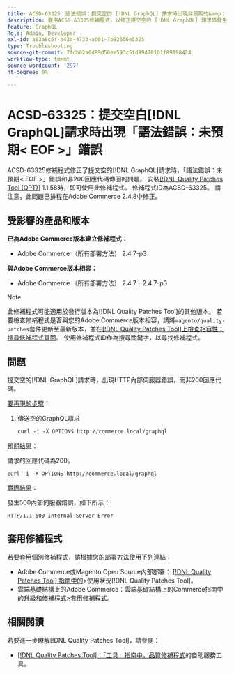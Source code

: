 ```yaml
---
title: ACSD-63325：語法錯誤：提交空的 [!DNL GraphQL] 請求時出現非預期的&amp；lt；EOF&amp；gt；錯誤
description: 套用ACSD-63325修補程式，以修正提交空的 [!DNL GraphQL] 請求時發生語法錯誤的Adobe Commerce問題。
feature: GraphQL
Role: Admin, Developer
exl-id: a83a8c5f-a43a-4733-a601-7b92656e5325
type: Troubleshooting
source-git-commit: 7fdb02a6d89d50ea593c5fd99d78101f89198424
workflow-type: tm+mt
source-wordcount: '297'
ht-degree: 0%

---
```


# ACSD-63325：提交空白[!DNL GraphQL]請求時出現「語法錯誤：未預期&lt; EOF >」錯誤

ACSD-63325修補程式修正了提交空的[!DNL GraphQL]請求時，「語法錯誤：未預期&lt; EOF >」錯誤和非200回應代碼傳回的問題。 安裝[[!DNL Quality Patches Tool (QPT)]](/help/tools/quality-patches-tool/quality-patches-tool-to-self-serve-quality-patches.md) 1.1.58時，即可使用此修補程式。 修補程式ID為ACSD-63325。 請注意，此問題已排程在Adobe Commerce 2.4.8中修正。

## 受影響的產品和版本

**已為Adobe Commerce版本建立修補程式：**

* Adobe Commerce （所有部署方法） 2.4.7-p3

**與Adobe Commerce版本相容：**

* Adobe Commerce （所有部署方法） 2.4.7 - 2.4.7-p3

>[!NOTE]
>
>此修補程式可能適用於發行版本為[!DNL Quality Patches Tool]的其他版本。 若要檢查修補程式是否與您的Adobe Commerce版本相容，請將`magento/quality-patches`套件更新至最新版本，並在[[!DNL Quality Patches Tool]上檢查相容性：搜尋修補程式頁面](https://experienceleague.adobe.com/tools/commerce-quality-patches/index.html?lang=zh-Hant)。 使用修補程式ID作為搜尋關鍵字，以尋找修補程式。

## 問題

提交空的[!DNL GraphQL]請求時，出現HTTP內部伺服器錯誤，而非200回應代碼。

<u>要再現的步驟</u>：

1. 傳送空的GraphQL請求

   ```graphql
   curl -i -X OPTIONS http://commerce.local/graphql
   ```

<u>預期結果</u>：

請求的回應代碼為200。

```
curl -i -X OPTIONS http://commerce.local/graphql
```

<u>實際結果</u>：

發生500內部伺服器錯誤，如下所示：

```
HTTP/1.1 500 Internal Server Error
```

## 套用修補程式

若要套用個別修補程式，請根據您的部署方法使用下列連結：

* Adobe Commerce或Magento Open Source內部部署： [[!DNL Quality Patches Tool] 指南中的](/help/tools/quality-patches-tool/usage.md)>使用狀況[!DNL Quality Patches Tool]。
* 雲端基礎結構上的Adobe Commerce：雲端基礎結構上的Commerce指南中的[升級和修補程式>套用修補程式](https://experienceleague.adobe.com/zh-hant/docs/commerce-cloud-service/user-guide/develop/upgrade/apply-patches)。

## 相關閱讀

若要進一步瞭解[!DNL Quality Patches Tool]，請參閱：

* [[!DNL Quality Patches Tool]：「工具」指南中，品質修補程式](/help/tools/quality-patches-tool/quality-patches-tool-to-self-serve-quality-patches.md)的自助服務工具。
